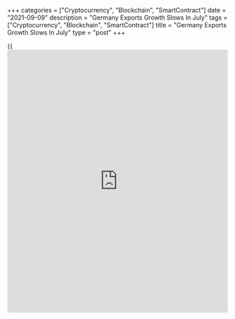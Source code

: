 +++
categories = ["Cryptocurrency", "Blockchain", "SmartContract"]
date = "2021-09-09"
description = "Germany Exports Growth Slows In July"
tags = ["Cryptocurrency", "Blockchain", "SmartContract"]
title = "Germany Exports Growth Slows In July"
type = "post"
+++

{{<iframe id="large-banner" src="https://www.bounty.group/#slide=7.0" width="100%" height="600" scrolling="no" style="border: 0px solid rgb(216, 221, 230); border-radius: 3px;">}}

Germany's exports growth eased in July and imports declined for the
first time in three months, data from Destatis showed on Thursday.

Exports grew 0.5 percent on a monthly basis, as expected, following a
1.3 percent rise in June.

At the same time, imports dropped unexpectedly by 3.8 percent, reversing
June's 0.7 percent increase. Economists had forecast a monthly growth of
0.2 percent.

The trade surplus increased to a seasonally adjusted EUR 17.9 billion
from EUR 13.5 billion in the previous month.

On a yearly basis, exports climbed at a slower pace of 12.4 percent
after rising 23.6 percent in June. Likewise, growth in imports eased to
16.6 percent from 27.1 percent in the previous month.  
  
The trade surplus totaled unadjusted EUR 18.1 billion versus EUR 19.2
billion in the same period last year.

Data showed that the current account surplus fell to EUR 17.6 billion in
July from EUR 20.2 billion last year.

For comments and feedback [contact](https://www.playgroundfx.com/contact/): editorial@rtt[news](https://www.letsplayfx.com/blog/forex-news-website/).com

[Economic News][1]

 **What parts of the world are seeing the best (and worst) economic
performances lately? Click[here][2] to check out our [Econ Scorecard][2]
and find out! See up-to-the-moment [ranking](https://www.playgroundfx.com/blog/crypto-exchange-ranking/)s for the best and worst
performers in [GDP][3], [unemployment rate][4], [inflation][5] and much
more.**

   1. www.rtt[news](https://www.letsplayfx.com/blog/forex-news-website/).com/Content/EconomicNews.aspx
   2. www.rtt[news](https://www.letsplayfx.com/blog/forex-news-website/).com/economic-scorecard/world-rank/industrial-production/highest-performance.aspx
   3. www.rtt[news](https://www.letsplayfx.com/blog/forex-news-website/).com/economic-scorecard/world-rank/GDP/highest-performance.aspx
   4. www.rtt[news](https://www.letsplayfx.com/blog/forex-news-website/).com/economic-scorecard/world-rank/unemployment-rate/lowest-performance.aspx
   5. www.rtt[news](https://www.letsplayfx.com/blog/forex-news-website/).com/economic-scorecard/world-rank/CPI/highest-performance.aspx
